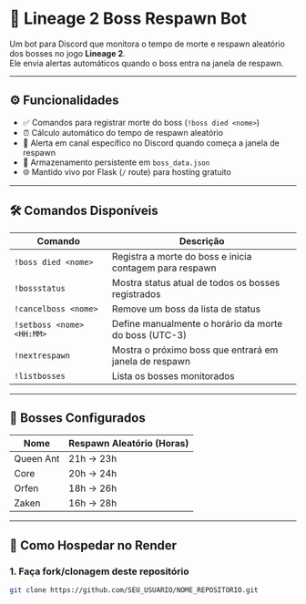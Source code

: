 # 🤖 Lineage 2 Boss Respawn Bot

Um bot para Discord que monitora o tempo de morte e respawn aleatório dos bosses no jogo **Lineage 2**.  
Ele envia alertas automáticos quando o boss entra na janela de respawn.

---

## ⚙️ Funcionalidades

- ✅ Comandos para registrar morte do boss (`!boss died <nome>`)
- ⏰ Cálculo automático do tempo de respawn aleatório
- 📢 Alerta em canal específico no Discord quando começa a janela de respawn
- 💾 Armazenamento persistente em `boss_data.json`
- 🌐 Mantido vivo por Flask (`/` route) para hosting gratuito

---

## 🛠️ Comandos Disponíveis

| Comando                 | Descrição                                                                 |
|------------------------|---------------------------------------------------------------------------|
| `!boss died <nome>`     | Registra a morte do boss e inicia contagem para respawn                  |
| `!bossstatus`           | Mostra status atual de todos os bosses registrados                       |
| `!cancelboss <nome>`    | Remove um boss da lista de status                                         |
| `!setboss <nome> <HH:MM>` | Define manualmente o horário da morte do boss (UTC-3)                   |
| `!nextrespawn`          | Mostra o próximo boss que entrará em janela de respawn                   |
| `!listbosses`           | Lista os bosses monitorados                                               |

---

## 🧠 Bosses Configurados

| Nome       | Respawn Aleatório (Horas) |
|------------|----------------------------|
| Queen Ant  | 21h → 23h                  |
| Core       | 20h → 24h                  |
| Orfen      | 18h → 26h                  |
| Zaken      | 16h → 28h                  |

---

## 🚀 Como Hospedar no Render

### 1. Faça fork/clonagem deste repositório

```bash
git clone https://github.com/SEU_USUARIO/NOME_REPOSITORIO.git
